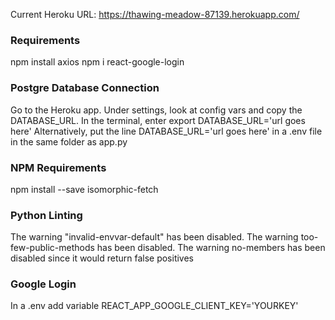Current Heroku URL: https://thawing-meadow-87139.herokuapp.com/

### Requirements
npm install axios
npm i react-google-login

### Postgre Database Connection

Go to the Heroku app. Under settings, look at config vars and copy the DATABASE_URL.
In the terminal, enter 
export DATABASE_URL='url goes here'
Alternatively, put the line
DATABASE_URL='url goes here'
in a .env file in the same folder as app.py

### NPM Requirements

npm install --save isomorphic-fetch

### Python Linting

The warning "invalid-envvar-default" has been disabled.
The warning too-few-public-methods has been disabled.
The warning no-members has been disabled since it would return false positives

### Google Login
In a .env add variable REACT_APP_GOOGLE_CLIENT_KEY='YOURKEY'
